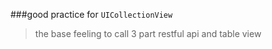 ###good practice for `UICollectionView`

> the base feeling to call 3 part restful api and table view
